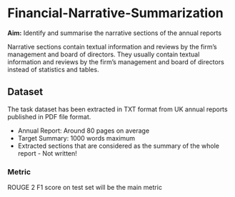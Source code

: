 # Financial-Narrative-Summarization

**Aim:** Identify and summarise the narrative sections of the annual reports

Narrative sections contain textual information and reviews by the firm’s management and board of directors. They usually contain textual information and reviews by the firm’s management and board of directors instead of statistics and tables. 

## Dataset
The task dataset has been extracted in TXT format from UK annual reports published in PDF file format.

-   Annual Report: Around 80 pages on average
-   Target Summary: 1000 words maximum
-   Extracted sections that are considered as the summary of the whole report - Not written!

### Metric
ROUGE 2 F1 score on test set will be the main metric 

